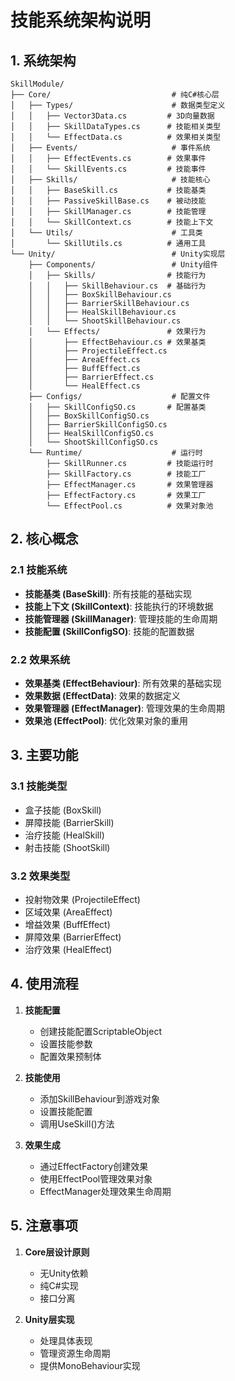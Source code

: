# 技能系统架构说明

## 1. 系统架构
```
SkillModule/
├── Core/                           # 纯C#核心层
│   ├── Types/                      # 数据类型定义
│   │   ├── Vector3Data.cs         # 3D向量数据
│   │   ├── SkillDataTypes.cs      # 技能相关类型
│   │   └── EffectData.cs          # 效果相关类型
│   ├── Events/                     # 事件系统
│   │   ├── EffectEvents.cs        # 效果事件
│   │   └── SkillEvents.cs         # 技能事件
│   ├── Skills/                     # 技能核心
│   │   ├── BaseSkill.cs           # 技能基类
│   │   ├── PassiveSkillBase.cs    # 被动技能
│   │   ├── SkillManager.cs        # 技能管理
│   │   └── SkillContext.cs        # 技能上下文
│   └── Utils/                      # 工具类
│       └── SkillUtils.cs          # 通用工具
└── Unity/                          # Unity实现层
    ├── Components/                 # Unity组件
    │   ├── Skills/                # 技能行为
    │   │   ├── SkillBehaviour.cs  # 基础行为
    │   │   ├── BoxSkillBehaviour.cs
    │   │   ├── BarrierSkillBehaviour.cs
    │   │   ├── HealSkillBehaviour.cs
    │   │   └── ShootSkillBehaviour.cs
    │   └── Effects/               # 效果行为
    │       ├── EffectBehaviour.cs # 效果基类
    │       ├── ProjectileEffect.cs
    │       ├── AreaEffect.cs
    │       ├── BuffEffect.cs
    │       ├── BarrierEffect.cs
    │       └── HealEffect.cs
    ├── Configs/                    # 配置文件
    │   ├── SkillConfigSO.cs       # 配置基类
    │   ├── BoxSkillConfigSO.cs
    │   ├── BarrierSkillConfigSO.cs
    │   ├── HealSkillConfigSO.cs
    │   └── ShootSkillConfigSO.cs
    └── Runtime/                    # 运行时
        ├── SkillRunner.cs         # 技能运行时
        ├── SkillFactory.cs        # 技能工厂
        ├── EffectManager.cs       # 效果管理器
        ├── EffectFactory.cs       # 效果工厂
        └── EffectPool.cs          # 效果对象池
```

## 2. 核心概念

### 2.1 技能系统
- **技能基类 (BaseSkill)**: 所有技能的基础实现
- **技能上下文 (SkillContext)**: 技能执行的环境数据
- **技能管理器 (SkillManager)**: 管理技能的生命周期
- **技能配置 (SkillConfigSO)**: 技能的配置数据

### 2.2 效果系统
- **效果基类 (EffectBehaviour)**: 所有效果的基础实现
- **效果数据 (EffectData)**: 效果的数据定义
- **效果管理器 (EffectManager)**: 管理效果的生命周期
- **效果池 (EffectPool)**: 优化效果对象的重用

## 3. 主要功能

### 3.1 技能类型
- 盒子技能 (BoxSkill)
- 屏障技能 (BarrierSkill)
- 治疗技能 (HealSkill)
- 射击技能 (ShootSkill)

### 3.2 效果类型
- 投射物效果 (ProjectileEffect)
- 区域效果 (AreaEffect)
- 增益效果 (BuffEffect)
- 屏障效果 (BarrierEffect)
- 治疗效果 (HealEffect)

## 4. 使用流程

1. **技能配置**
   - 创建技能配置ScriptableObject
   - 设置技能参数
   - 配置效果预制体

2. **技能使用**
   - 添加SkillBehaviour到游戏对象
   - 设置技能配置
   - 调用UseSkill()方法

3. **效果生成**
   - 通过EffectFactory创建效果
   - 使用EffectPool管理效果对象
   - EffectManager处理效果生命周期

## 5. 注意事项

1. **Core层设计原则**
   - 无Unity依赖
   - 纯C#实现
   - 接口分离

2. **Unity层实现**
   - 处理具体表现
   - 管理资源生命周期
   - 提供MonoBehaviour实现